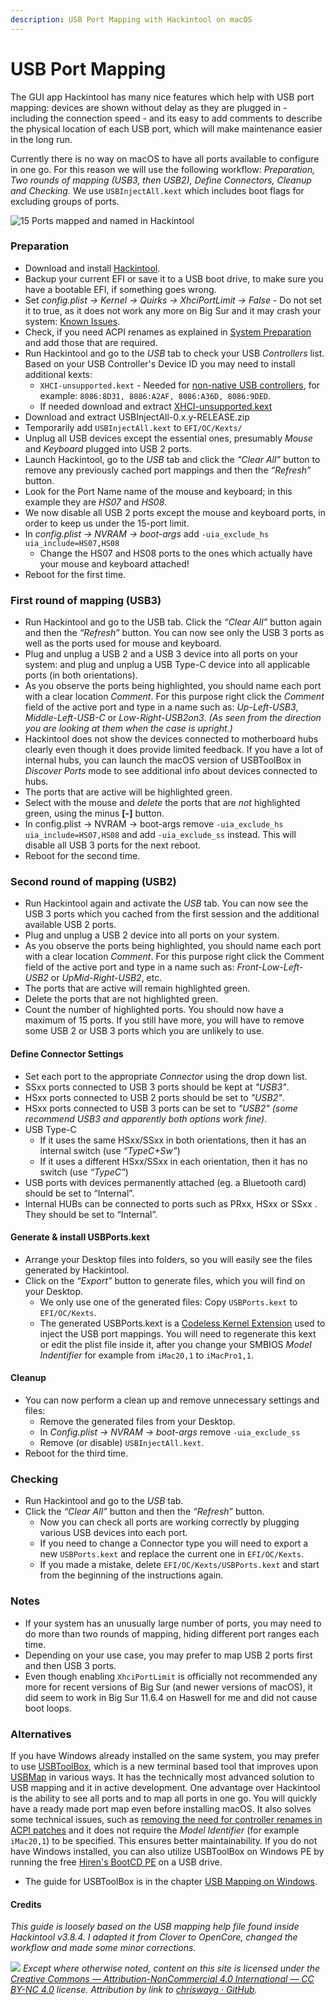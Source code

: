 ```yaml
---
description: USB Port Mapping with Hackintool on macOS
---
```


# USB Port Mapping

The GUI app Hackintool has many nice features which help with USB port mapping: devices are shown without delay as they are plugged in - including the connection speed - and its easy to add comments to describe the physical location of each USB port, which will make maintenance easier in the long run.&#x20;

Currently there is no way on macOS to have all ports available to configure in one go. For this reason we will use the following workflow: _Preparation, Two rounds of mapping (USB3, then USB2), Define Connectors, Cleanup and Checking._ We use `USBInjectAll.kext` which includes boot flags for excluding groups of ports.&#x20;

![15 Ports mapped and named in Hackintool](<../../.gitbook/assets/USB ports mapped final.png>)

### Preparation

* Download and install [Hackintool](https://github.com/headkaze/Hackintool/releases/latest).
* Backup your current EFI or save it to a USB boot drive, to make sure you have a bootable EFI, if something goes wrong.
* Set _config.plist -> Kernel -> Quirks -> XhciPortLimit -> False_ - Do not set it to true, as it does not work any more on Big Sur and it may crash your system: [Known Issues](https://dortania.github.io/OpenCore-Install-Guide/extras/big-sur/#known-issues).
* Check, if you need ACPI renames as explained in [System Preparation](https://dortania.github.io/OpenCore-Post-Install/usb/system-preparation.html) and add those that are required.
* Run Hackintool and go to the _USB_ tab to check your USB _Controllers_ list. Based on your USB Controller's Device ID you may need to install additional kexts:
  * `XHCI-unsupported.kext` - Needed for [non-native USB controllers](https://dortania.github.io/OpenCore-Install-Guide/ktext.html#usb), for example: `8086:8D31, 8086:A2AF, 8086:A36D, 8086:9DED`.
  * If needed download and extract [XHCI-unsupported.kext](https://github.com/Sniki/OS-X-USB-Inject-All/archive/refs/heads/master.zip)
* Download and extract USBInjectAll-0.x.y-RELEASE.zip
* Temporarily add `USBInjectAll.kext` to `EFI/OC/Kexts/`
* Unplug all USB devices except the essential ones, presumably _Mouse_ and _Keyboard_ plugged into USB 2 ports.
* Launch Hackintool, go to the _USB_ tab and click the _“Clear All”_ button to remove any previously cached port mappings and then the _“Refresh”_ button.
* Look for the Port Name name of the mouse and keyboard; in this example they are _HS07_ and _HS08_.
* We now disable all USB 2 ports except the mouse and keyboard ports, in order to keep us under the 15-port limit.
* In _config.plist -> NVRAM -> boot-args_ add `-uia_exclude_hs uia_include=HS07,HS08`
  * Change the HS07 and HS08 ports to the ones which actually have your mouse and keyboard attached!
* Reboot for the first time.

### First round of mapping (USB3)

* Run Hackintool and go to the USB tab. Click the _“Clear All”_ button again and then the _“Refresh”_ button. You can now see only the USB 3 ports as well as the ports used for mouse and keyboard.
* Plug and unplug a USB 2 and a USB 3 device into all ports on your system: and plug and unplug a USB Type-C device into all applicable ports (in both orientations).
* As you observe the ports being highlighted, you should name each port with a clear location _Comment_. For this purpose right click the _Comment_ field of the active port and type in a name such as: _Up-Left-USB3_, _Middle-Left-USB-C_ or _Low-Right-USB2on3_. _(As seen from the direction you are looking at them when the case is upright.)_
* Hackintool does not show the devices connected to motherboard hubs clearly even though it does provide limited feedback. If you have a lot of internal hubs, you can launch the macOS version of USBToolBox in _Discover Ports_ mode to see additional info about devices connected to hubs.
* The ports that are active will be highlighted green.
* Select with the mouse and _delete_ the ports that are _not_ highlighted green, using the minus **\[-]** button.
* In config.plist -> NVRAM -> boot-args remove `-uia_exclude_hs uia_include=HS07,HS08` and add `-uia_exclude_ss` instead. This will disable all USB 3 ports for the next reboot.
* Reboot for the second time.

### Second round of mapping (USB2)

* Run Hackintool again and activate the _USB_ tab. You can now see the USB 3 ports which you cached from the first session and the additional available USB 2 ports.
* Plug and unplug a USB 2 device into all ports on your system.
* As you observe the ports being highlighted, you should name each port with a clear location _Comment_. For this purpose right click the Comment field of the active port and type in a name such as: _Front-Low-Left-USB2_ or _UpMid-Right-USB2_, etc.
* The ports that are active will remain highlighted green.
* Delete the ports that are not highlighted green.
* Count the number of highlighted ports. You should now have a maximum of 15 ports. If you still have more, you will have to remove some USB 2 or USB 3 ports which you are unlikely to use.

#### Define Connector Settings

* Set each port to the appropriate _Connector_ using the drop down list.
* SSxx ports connected to USB 3 ports should be kept at _"USB3"_.
* HSxx ports connected to USB 2 ports should be set to _"USB2"_.
* HSxx ports connected to USB 3 ports can be set to _"USB2"_ _(some recommend USB3 and apparently both options work fine)_.
* USB Type-C
  * If it uses the same HSxx/SSxx in both orientations, then it has an internal switch (use _“TypeC+Sw”_)
  * If it uses a different HSxx/SSxx in each orientation, then it has no switch (use _“TypeC”_)
* USB ports with devices permanently attached (eg. a Bluetooth card) should be set to “Internal”.
* Internal HUBs can be connected to ports such as PRxx, HSxx or SSxx . They should be set to “Internal”.

#### Generate & install USBPorts.kext

* Arrange your Desktop files into folders, so you will easily see the files generated by Hackintool.
* Click on the _“Export”_ button to generate files, which you will find on your Desktop.
  * We only use one of the generated files: Copy `USBPorts.kext` to `EFI/OC/Kexts`.
  * The generated USBPorts.kext is a [Codeless Kernel Extension](https://developer.apple.com/library/archive/documentation/Darwin/Conceptual/KEXTConcept/KEXTConceptAnatomy/kext\_anatomy.html#//apple\_ref/doc/uid/20002364-SW8) used to inject the USB port mappings. You will need to regenerate this kext or edit the plist file inside it, after you change your SMBIOS _Model Indentifier_ for example from `iMac20,1` to `iMacPro1,1`.

#### Cleanup

* You can now perform a clean up and remove unnecessary settings and files:
  * Remove the generated files from your Desktop.
  * In _Config.plist -> NVRAM -> boot-args_ remove `-uia_exclude_ss`
  * Remove (or disable) `USBInjectAll.kext`.
* Reboot for the third time.

### Checking

* Run Hackintool and go to the _USB_ tab.
* Click the _“Clear All”_ button and then the _“Refresh”_ button.
  * Now you can check all ports are working correctly by plugging various USB devices into each port.
  * If you need to change a Connector type you will need to export a new `USBPorts.kext` and replace the current one in `EFI/OC/Kexts`.
  * If you made a mistake, delete `EFI/OC/Kexts/USBPorts.kext` and start from the beginning of the instructions again.

### Notes

* If your system has an unusually large number of ports, you may need to do more than two rounds of mapping, hiding different port ranges each time.
* Depending on your use case, you may prefer to map USB 2 ports first and then USB 3 ports.
* Even though enabling `XhciPortLimit` is officially not recommended any more for recent versions of Big Sur (and newer versions of macOS), it did seem to work in Big Sur 11.6.4 on Haswell for me and did not cause boot loops.

### Alternatives

If you have Windows already installed on the same system, you may prefer to use [USBToolBox](https://github.com/USBToolBox/tool), which is a new terminal based tool that improves upon [USBMap](https://github.com/corpnewt/USBMap) in various ways. It has the technically most advanced solution to USB mapping and it in active development. One advantage over Hackintool is the ability to see all ports and to map all ports in one go. You will quickly have a ready made port map even before installing macOS. It also solves some technical issues, such as [removing the need for controller renames in ACPI patches](https://github.com/USBToolBox/kext) and it does not require the _Model Identifier_ (for example `iMac20,1`) to be specified. This ensures better maintainability. If you do not have Windows installed, you can also utilize USBToolBox on Windows PE by running the free [Hiren's BootCD PE](https://www.hirensbootcd.org) on a USB drive.

* The guide for USBToolBox is in the chapter [USB Mapping on Windows](../../alternatives/usb-mapping-on-windows.md).

#### **Credits**

_This guide is loosely based on the USB mapping help file found inside Hackintool v3.8.4. I adapted it from Clover to OpenCore, changed the workflow and made some minor corrections._



![](../../.gitbook/assets/by-nc-license.svg) _Except where otherwise noted, content on this site is licensed under the_ [_Creative Commons — Attribution-NonCommercial 4.0 International — CC BY-NC 4.0_](https://creativecommons.org/licenses/by-nc/4.0/) _license. Attribution by link to_ [_chriswayg · GitHub_](https://github.com/chriswayg)_._
